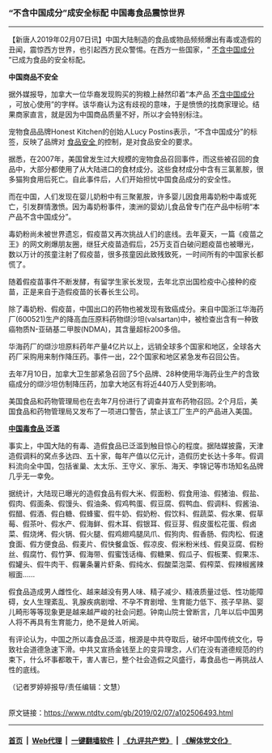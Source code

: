 ### “不含中国成分”成安全标配 中国毒食品震惊世界
------------------------

<div class="post_content">
 <p>
  【新唐人2019年02月07日讯】中国大陆制造的食品或物品频频爆出有毒或造假的丑闻，震惊西方世界，也引起西方民众警惕。在西方一些国家，“
  <a href="https://www.ntdtv.com/gb/不含中国成分.htm">
   不含中国成分
  </a>
  ”已成为食品的安全标配。
 </p>
 <p>
  <strong>
   中国商品不安全
  </strong>
 </p>
 <p>
  据外媒报导，加拿大一位华裔发现购买的狗粮上赫然印着“本产品
  <a href="https://www.ntdtv.com/gb/不含中国成分.htm">
   不含中国成分
  </a>
  ，可放心使用”的字样。该华裔认为这有歧视的意味，于是愤愤的找商家理论。结果商家直言，就是因为中国商品质量不好，所以才会特别标注。
 </p>
 <p>
  宠物食品品牌Honest Kitchen的创始人Lucy Postins表示，“不含中国成分”的标签，反映了品牌对
  <a href="https://www.ntdtv.com/gb/食品安全.htm">
   食品安全
  </a>
  的控制，是对食品安全的要求。
 </p>
 <p>
  据悉，在2007年，美国曾发生过大规模的宠物食品召回事件，而这些被召回的食品中，大部分都使用了从大陆进口的食材成分。这些食材成分中含有三氯氰胺，很多猫狗食用后死亡。自此事件后，人们开始担忧中国食品成分的安全性。
 </p>
 <p>
  而在中国，人们发现在婴儿奶粉中有三聚氰胺，许多婴儿因食用毒奶粉中毒或死亡，引发群情激愤。因为毒奶粉事件，澳洲的婴幼儿食品曾专门在产品中标明“本产品不含中国成分”。
 </p>
 <p>
  毒奶粉尚未被世界遗忘，假疫苗又再次挑战人们的底线。去年夏天，一篇《疫苗之王》的网文刷爆朋友圈，继狂犬疫苗造假后，25万支百白破问题疫苗也被曝光，数以万计的孩童注射了假疫苗，很多孩童因此致残致死，一时间所有的中国家长都慌了。
 </p>
 <p>
  随着假疫苗事件不断发酵，有留学生家长发现，去年北京出国检疫中心接种的疫苗，正是来自于造假疫苗的长春长生公司。
 </p>
 <p>
  除了毒奶粉、假疫苗，中国出口的药物也被发现有致癌成分。来自中国浙江华海药厂(600521)生产的降高血压原料药物缬沙坦(valsartan)中，被检查出含有一种致癌物质N-亚硝基二甲胺(NDMA)，其含量超标200多倍。
 </p>
 <p>
  华海药厂的缬沙坦原料药年产量4亿片以上，远销全球多个国家和地区，全球各大药厂采购用来制作降压药。事件一出，22个国家和地区紧急发布召回公告。
 </p>
 <p>
  去年7月10日，加拿大卫生部紧急召回了5个品牌、28种使用华海药业生产的含致癌成分的缬沙坦仿制降压药，加拿大地区有将近440万人受到影响。
 </p>
 <p>
  美国食品和药物管理局也在去年7月份进行了调查并宣布药物召回。2个月后，美国食品和药物管理局又发布了一项进口警告，禁止该工厂生产的产品进入美国。
 </p>
 <p>
  <strong>
   <a href="https://www.ntdtv.com/gb/中国毒食品.htm">
    中国毒食品
   </a>
   泛滥
  </strong>
 </p>
 <p>
  事实上，中国大陆的有毒、造假食品已泛滥到触目惊心的程度。据陆媒披露，天津造假调料的窝点多达四、五十家，每年产值以亿元计，造假历史长达十多年。假调料流向全中国，包括雀巢、太太乐、王守义、家乐、海天、李锦记等市场知名品牌几乎无一幸免。
 </p>
 <p>
  据统计，大陆现已曝光的造假食品有假大米、假面粉、假食用油、假猪油、假盐、假肉、假面条、假馒头、假油条、假鸡鸭蛋、假豆腐、假鸭血、假调料、假酱油、假醋、假酒、假白糖、假蜂蜜、假牛奶、假奶粉、假饮料、假蔬菜、假水果、假草莓、假茶叶、假水产、假海鲜、假木耳、假银耳、假豆芽、假皮蛋松花蛋、假卤菜、假烧烤、假火锅、假火腿、假鸡翅鸡腿凤爪、假狗肉、假香肠、假肉松、假速食面、假方便食品、假麦片、假快餐盒饭、假凉皮、假米粉米线、假臭豆腐、假粉丝、假腐竹、假竹笋、假海带、假蜜饯话梅、假糖果、假瓜子、假板栗、假果冻、假罐头、假牛肉干、假薯条薯片虾条、假纯水、假酸菜泡菜、假榨菜、假辣椒酱辣椒面……
 </p>
 <p>
  假食品造成男人雌性化、越来越没有男人味、精子减少、精液质量过低、性功能障碍，女人生理紊乱、乳腺疾病剧增、不孕不育剧增、生育能力低下、孩子早熟、婴儿畸形等等现象更是越来越严峻的社会问题。钟南山院士曾断言，几年以后中国男人将不再具有生育能力，绝不是耸人听闻。
 </p>
 <p>
  有评论认为，中国之所以毒食品泛滥，根源是中共夺取后，破坏中国传统文化，导致社会道德急速下滑。中共又宣扬金钱至上的变异理念，人们在没有道德规范的约束下，什么坏事都敢干，害人害已，整个社会造假之风盛行，毒食品也一再挑战人性的底线。
 </p>
 <p>
  （记者罗婷婷报导/责任编辑：文慧）
 </p>
 <div class="single_ad">
 </div>
</div>

<br/>原文链接：https://www.ntdtv.com/gb/2019/02/07/a102506493.html


------------------------
#### [首页](https://github.com/gfw-breaker/banned-news/blob/master/README.md) &nbsp;|&nbsp; [Web代理](https://github.com/labour-camp/helloworld) &nbsp;|&nbsp; [一键翻墙软件](https://github.com/gfw-breaker/nogfw/blob/master/README.md) &nbsp;|&nbsp; [《九评共产党》](https://github.com/gfw-breaker/9ping.md/blob/master/README.md#九评之一评共产党是什么) &nbsp;|&nbsp; [《解体党文化》](https://github.com/gfw-breaker/jtdwh.md/blob/master/README.md#绪论)

